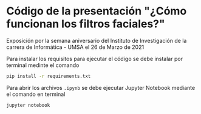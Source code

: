 # Código de la presentación "¿Cómo funcionan los filtros faciales?"

Exposición por la semana aniversario del Instituto de Investigación de la carrera de Informática - UMSA el 26 de Marzo de 2021

Para instalar los requisitos para ejecutar el código se debe instalar por terminal medinte el comando

```bash
pip install -r requirements.txt
```

Para abrir los archivos `.ipynb` se debe ejecutar Jupyter Notebook mediante el comando en terminal

```bash
jupyter notebook
```
